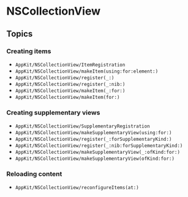 # NSCollectionView

## Topics

### Creating items

- ``AppKit/NSCollectionView/ItemRegistration``
- ``AppKit/NSCollectionView/makeItem(using:for:element:)``
- ``AppKit/NSCollectionView/register(_:)``
- ``AppKit/NSCollectionView/register(_:nib:)``
- ``AppKit/NSCollectionView/makeItem(_:for:)``
- ``AppKit/NSCollectionView/makeItem(for:)``

### Creating supplementary views

- ``AppKit/NSCollectionView/SupplementaryRegistration``
- ``AppKit/NSCollectionView/makeSupplementaryView(using:for:)``
- ``AppKit/NSCollectionView/register(_:forSupplementaryKind:)``
- ``AppKit/NSCollectionView/register(_:nib:forSupplementaryKind:)``
- ``AppKit/NSCollectionView/makeSupplementaryView(_:ofKind:for:)``
- ``AppKit/NSCollectionView/makeSupplementaryView(ofKind:for:)``

### Reloading content

- ``AppKit/NSCollectionView/reconfigureItems(at:)``
